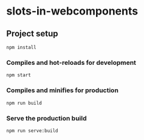 # slots-in-webcomponents

## Project setup
```
npm install
```

### Compiles and hot-reloads for development
```
npm start
```

### Compiles and minifies for production
```
npm run build
```

### Serve the production build
```
npm run serve:build
```
